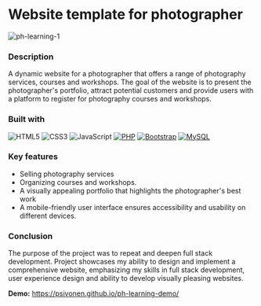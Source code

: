 # Website template for photographer

![ph-learning-1](https://github.com/psivonen/ph-learning/assets/44951778/ce9ee618-4539-4282-9c3f-e01eb1e1f494)

### Description
A dynamic website for a photographer that offers a range of photography services, courses and workshops. The goal of the website is to present the photographer's portfolio, attract potential customers and provide users with a platform to register for photography courses and workshops. 

### Built with
![HTML5]
![CSS3]
![JavaScript]
[![PHP]][PHP-url]
[![Bootstrap][Bootstrap.com]][Bootstrap-url]
[![MySQL]][MySQL-url]

### Key features

- Selling photography services
- Organizing courses and workshops.
- A visually appealing portfolio that highlights the photographer's best work
- A mobile-friendly user interface ensures accessibility and usability on different devices.

### Conclusion

The purpose of the project was to repeat and deepen full stack development. Project showcases my ability to design and implement a comprehensive website, emphasizing my skills in full stack development, user experience design and ability to develop visually pleasing websites.

<b>Demo:</b> https://psivonen.github.io/ph-learning-demo/

[HTML5]: https://img.shields.io/badge/html-5?style=for-the-badge&logo=html5&logoColor=white&color=%23c34a36
[CSS3]: https://img.shields.io/badge/css-3?style=for-the-badge&logo=css3&logoColor=white&color=%2314a7f2
[JavaScript]: https://img.shields.io/badge/javascript-logo?style=for-the-badge&logo=javascript&logoColor=white&color=%23D6B800
[PHP]: https://img.shields.io/badge/php-logo?style=for-the-badge&logo=php&logoColor=white&color=%232F89A8
[PHP-url]: https://www.php.net/
[MySQL]: https://img.shields.io/badge/mysql-logo?style=for-the-badge&logo=mysql&logoColor=white&color=%23CB6800
[MySQL-url]: https://www.mysql.com/
[Bootstrap.com]: https://img.shields.io/badge/Bootstrap-563D7C?style=for-the-badge&logo=bootstrap&logoColor=white
[Bootstrap-url]: https://getbootstrap.com
